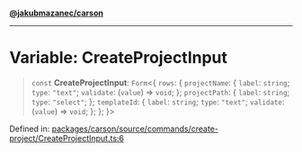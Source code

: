 [**@jakubmazanec/carson**](../README.md)

---

# Variable: CreateProjectInput

> `const` **CreateProjectInput**: `Form`\<\{ `rows`: \{ `projectName`: \{ `label`: `string`; `type`:
> `"text"`; `validate`: (`value`) => `void`; \}; `projectPath`: \{ `label`: `string`; `type`:
> `"select"`; \}; `templateId`: \{ `label`: `string`; `type`: `"text"`; `validate`: (`value`) =>
> `void`; \}; \}; \}\>

Defined in:
[packages/carson/source/commands/create-project/CreateProjectInput.ts:6](https://github.com/jakubmazanec/tools/blob/dccfe8e5cee218e88ff4db59e4bf460975897c58/packages/carson/source/commands/create-project/CreateProjectInput.ts#L6)
